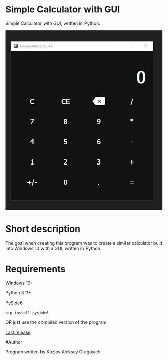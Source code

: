 # Simple Calculator with GUI

 Simple Calculator with GUI, written in Python.
 
 ![pic](https://github.com/Ybiwaka/Simple-Calculator-with-GUI/blob/main/pic.PNG)
 
# Short description

The goal when creating this program was to create a similar calculator built into Windows 10 with a GUI, written in Python.

# Requirements

Windows 10+

Python 3.11+

PySide6

`pip install pyside6`


OR just use the compiled version of the program

[Last release](https://github.com/Ybiwaka/Simple-Calculator-with-GUI/releases/tag/Calculator)

#Author

Program written by
Kozlov Aleksey Olegovich

